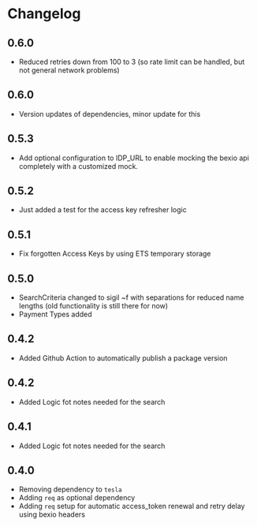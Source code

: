 # Changelog

## 0.6.0

* Reduced retries down from 100 to 3 (so rate limit can be handled, but not general network problems)

## 0.6.0

* Version updates of dependencies, minor update for this

## 0.5.3

* Add optional configuration to IDP_URL to enable mocking the bexio api completely with a customized mock.

## 0.5.2

* Just added a test for the access key refresher logic

## 0.5.1

* Fix forgotten Access Keys by using ETS temporary storage

## 0.5.0

* SearchCriteria changed to sigil ~f with separations for reduced name lengths (old functionality is still there for now)
* Payment Types added

## 0.4.2

* Added Github Action to automatically publish a package version

## 0.4.2

* Added Logic fot notes needed for the search

## 0.4.1

* Added Logic fot notes needed for the search

## 0.4.0

* Removing dependency to `tesla`
* Adding `req` as optional dependency
* Adding `req` setup for automatic access_token renewal and retry delay using bexio headers
